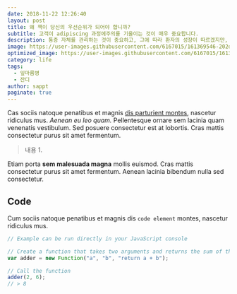 ```yaml
---
date: 2018-11-22 12:26:40
layout: post
title: 왜 책이 당신의 우선순위가 되어야 합니까?
subtitle: 고객이 adipiscing 과정에주의를 기울이는 것이 매우 중요합니다.
description: 통증 자체를 관리하는 것이 중요하고, 그에 따라 환자의 성장이 따르겠지만, 동시에 많은 일과 고통이 따르게 마련입니다.
image: https://user-images.githubusercontent.com/6167015/161369546-202d8b84-198e-47d3-99b4-2d3af26d5e56.jpg
optimized_image: https://user-images.githubusercontent.com/6167015/161369546-202d8b84-198e-47d3-99b4-2d3af26d5e56.jpg
category: life
tags:
  - 잎마름병
  - 잔디
author: sappt
paginate: true
---
```



Cas sociis natoque penatibus et magnis <a href="#">dis parturient montes</a>, nascetur ridiculus mus. *Aenean eu leo quam.* Pellentesque ornare sem lacinia quam venenatis vestibulum. Sed posuere consectetur est at lobortis. Cras mattis consectetur purus sit amet fermentum.

> 내용 1.

Etiam porta **sem malesuada magna** mollis euismod. Cras mattis consectetur purus sit amet fermentum. Aenean lacinia bibendum nulla sed consectetur.

<!--page-->

## Code

Cum sociis natoque penatibus et magnis dis `code element` montes, nascetur ridiculus mus.

```js
// Example can be run directly in your JavaScript console

// Create a function that takes two arguments and returns the sum of those arguments
var adder = new Function("a", "b", "return a + b");

// Call the function
adder(2, 6);
// > 8
```






